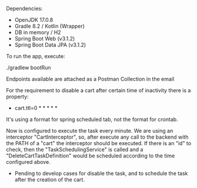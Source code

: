 Dependencies:

- OpenJDK 17.0.8
- Gradle 8.2 / Kotlin (Wrapper)
- DB in memory / H2
- Spring Boot Web (v3.1.2)
- Spring Boot Data JPA (v3.1.2)

To run the app, execute:


./gradlew bootRun


Endpoints available are attached as a Postman Collection in the email

For the requirement to disable a cart after certain time of inactivity
there is a property:

- cart.ttl=0 * * * * *

It's using a format for spring scheduled tab, not the format for crontab.

Now is configured to execute the task every minute.
We are using an interceptor "CartInterceptor", so, after execute any call to the backend 
with the PATH of a "cart" the interceptor should be executed.
If there is an "id" to check, then the "TaskSchedulingService" is called
and a "DeleteCartTaskDefinition" would be scheduled according to the time configured above.

* Pending to develop cases for disable the task, and to schedule the task after the creation of the cart.